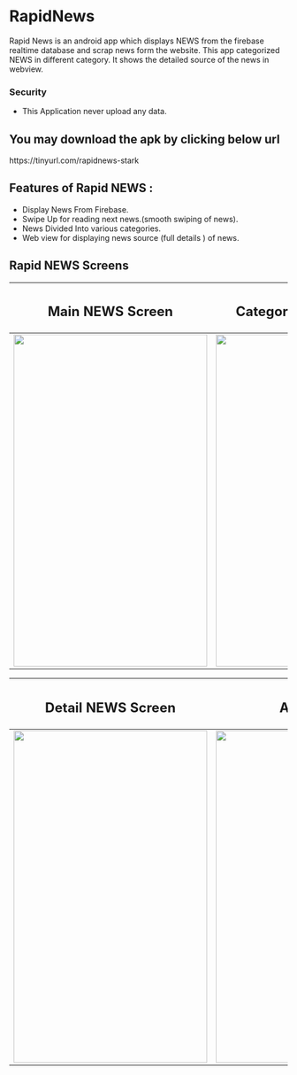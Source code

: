 # RapidNews
Rapid News is an android app which displays NEWS from the firebase realtime database and scrap news form the website. 
This app categorized NEWS in different category. It shows the detailed source of the news in webview.

<h3>Security </h3>

* This Application never upload any data. 


<h2>You may download the apk by clicking below url
 </h2>
 https://tinyurl.com/rapidnews-stark
 <br>


## Features of Rapid NEWS :

* Display News From Firebase.
* Swipe Up for reading next news.(smooth swiping of news).
* News Divided Into various categories.
* Web view for displaying news source (full details ) of news.

## Rapid NEWS Screens 

| <h2 class="rich-diff-level-zero"> Main NEWS Screen  </h2> | <h2 class="rich-diff-level-zero"> Category NEWS Screen </h2> | 
| ------------------ | ----------- |
| <img src="https://user-images.githubusercontent.com/47188858/110243289-b342b680-7f7f-11eb-8e4d-a751c662b89f.png" width="350" height="600"/>  | <img src="https://user-images.githubusercontent.com/47188858/110243296-b63da700-7f7f-11eb-8a74-092f51f2b6d2.png" width="350" height="600"/>  |

|<h2 class="rich-diff-level-zero"> Detail NEWS Screen </h2> | <h2 class="rich-diff-level-zero">  Animation </h2> |
| ------------------ | ----------- |
|<img src="https://user-images.githubusercontent.com/47188858/110243297-b9389780-7f7f-11eb-8e74-95749a816265.png" width="350" height="600"/> | <img src="https://user-images.githubusercontent.com/47188858/110247895-7c2ad000-7f94-11eb-80a2-85fec806dabf.png" width="350" height="600"/> | 







